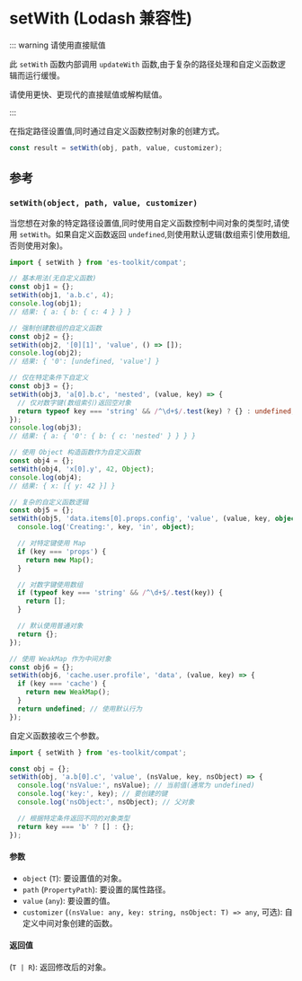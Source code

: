 # setWith (Lodash 兼容性)

::: warning 请使用直接赋值

此 `setWith` 函数内部调用 `updateWith` 函数,由于复杂的路径处理和自定义函数逻辑而运行缓慢。

请使用更快、更现代的直接赋值或解构赋值。

:::

在指定路径设置值,同时通过自定义函数控制对象的创建方式。

```typescript
const result = setWith(obj, path, value, customizer);
```

## 参考

### `setWith(object, path, value, customizer)`

当您想在对象的特定路径设置值,同时使用自定义函数控制中间对象的类型时,请使用 `setWith`。如果自定义函数返回 `undefined`,则使用默认逻辑(数组索引使用数组,否则使用对象)。

```typescript
import { setWith } from 'es-toolkit/compat';

// 基本用法(无自定义函数)
const obj1 = {};
setWith(obj1, 'a.b.c', 4);
console.log(obj1);
// 结果: { a: { b: { c: 4 } } }

// 强制创建数组的自定义函数
const obj2 = {};
setWith(obj2, '[0][1]', 'value', () => []);
console.log(obj2);
// 结果: { '0': [undefined, 'value'] }

// 仅在特定条件下自定义
const obj3 = {};
setWith(obj3, 'a[0].b.c', 'nested', (value, key) => {
  // 仅对数字键(数组索引)返回空对象
  return typeof key === 'string' && /^\d+$/.test(key) ? {} : undefined;
});
console.log(obj3);
// 结果: { a: { '0': { b: { c: 'nested' } } } }

// 使用 Object 构造函数作为自定义函数
const obj4 = {};
setWith(obj4, 'x[0].y', 42, Object);
console.log(obj4);
// 结果: { x: [{ y: 42 }] }

// 复杂的自定义函数逻辑
const obj5 = {};
setWith(obj5, 'data.items[0].props.config', 'value', (value, key, object) => {
  console.log('Creating:', key, 'in', object);

  // 对特定键使用 Map
  if (key === 'props') {
    return new Map();
  }

  // 对数字键使用数组
  if (typeof key === 'string' && /^\d+$/.test(key)) {
    return [];
  }

  // 默认使用普通对象
  return {};
});

// 使用 WeakMap 作为中间对象
const obj6 = {};
setWith(obj6, 'cache.user.profile', 'data', (value, key) => {
  if (key === 'cache') {
    return new WeakMap();
  }
  return undefined; // 使用默认行为
});
```

自定义函数接收三个参数。

```typescript
import { setWith } from 'es-toolkit/compat';

const obj = {};
setWith(obj, 'a.b[0].c', 'value', (nsValue, key, nsObject) => {
  console.log('nsValue:', nsValue); // 当前值(通常为 undefined)
  console.log('key:', key); // 要创建的键
  console.log('nsObject:', nsObject); // 父对象

  // 根据特定条件返回不同的对象类型
  return key === 'b' ? [] : {};
});
```

#### 参数

- `object` (`T`): 要设置值的对象。
- `path` (`PropertyPath`): 要设置的属性路径。
- `value` (`any`): 要设置的值。
- `customizer` (`(nsValue: any, key: string, nsObject: T) => any`, 可选): 自定义中间对象创建的函数。

#### 返回值

(`T | R`): 返回修改后的对象。
